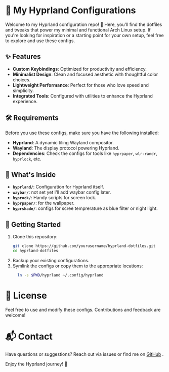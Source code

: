 # 🌌 My Hyprland Configurations

Welcome to my Hyprland configuration repo! 🎨 Here, you'll find the dotfiles and tweaks that power my minimal and functional Arch Linux setup. If you're looking for inspiration or a starting point for your own setup, feel free to explore and use these configs.

## ✨ Features

- **Custom Keybindings**: Optimized for productivity and efficiency.  
- **Minimalist Design**: Clean and focused aesthetic with thoughtful color choices.  
- **Lightweight Performance**: Perfect for those who love speed and simplicity.  
- **Integrated Tools**: Configured with utilities to enhance the Hyprland experience.  

## 🛠️ Requirements

Before you use these configs, make sure you have the following installed:

- **Hyprland**: A dynamic tiling Wayland compositor.
- **Wayland**: The display protocol powering Hyprland.
- **Dependencies**: Check the configs for tools like `hyprpaper`, `wlr-randr`, `hyprlock`, etc.

## 📂 What's Inside

- **`hyprland/`**: Configuration for Hyprland itself.  
- **`waybar/`**: not set yet I'll add waybar config later.  
- **`hyprock/`**: Handy scripts for screen lock.  
- **`hyprpaper/`**: for the wallpaper.
- **`hyprshade/`**: configs for scree temprerature as blue filter or night light.  

## 🚀 Getting Started

1. Clone this repository:  
   ```bash
   git clone https://github.com/yourusername/hyprland-dotfiles.git
   cd hyprland-dotfiles
2. Backup your existing configurations.
3. Symlink the configs or copy them to the appropriate locations:
   ```bash
     ln -s $PWD/hyprland ~/.config/hyprland
   ````
# 📜 License
Feel free to use and modify these configs. Contributions and feedback are welcome!

# 📬 Contact
Have questions or suggestions? Reach out via issues or find me on [GitHub](https://github.com/Tekila11)
.


Enjoy the Hyprland journey! 🚀

